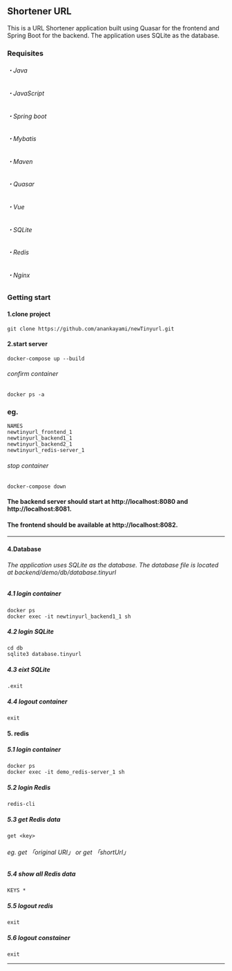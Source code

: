  ## Shortener URL
This is a URL Shortener application built using Quasar for the frontend and Spring Boot for the backend. The application uses SQLite as the database.
###   Requisites
######      ・Java 
######      ・JavaScript
######      ・Spring boot
######      ・Mybatis
######      ・Maven
######      ・Quasar
######      ・Vue
######      ・SQLite
######      ・Redis
######      ・Nginx

### Getting start
####    1.clone project 
```
git clone https://github.com/anankayami/newTinyurl.git
```

####    2.start server
```
docker-compose up --build
```
###### confirm container
```
docker ps -a
```
### eg.
```
NAMES
newtinyurl_frontend_1
newtinyurl_backend1_1
newtinyurl_backend2_1
newtinyurl_redis-server_1
```

###### stop container
```
docker-compose down 
```

#### The backend server should start at http://localhost:8080 and http://localhost:8081.

####  The frontend should be available at http://localhost:8082.

---------------------------------------------------------------------------------

####    4.Database
###### The application uses SQLite as the database. The database file is located at backend/demo/db/database.tinyurl
#####   4.1 login container
```
docker ps
docker exec -it newtinyurl_backend1_1 sh
```
#####   4.2 login SQLite
```
cd db
sqlite3 database.tinyurl
```
#####   4.3 eixt SQLite
```
.exit
```
#####   4.4 logout container
```
exit
```

#### 5. redis
#####   5.1 login container
```
docker ps
docker exec -it demo_redis-server_1 sh
```
#####   5.2 login Redis
```
redis-cli
```
#####   5.3 get Redis data
```
get <key>
```
###### eg. get 「original URl」  or get 「shortUrl」

#####   5.4 show all Redis data
```
KEYS *
```
#####   5.5  logout redis
```
exit
```
#####   5.6  logout constainer
```
exit
```

------------------------------------------------------------



